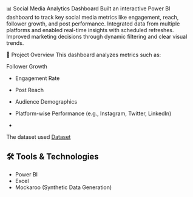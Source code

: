  📊 Social Media Analytics Dashboard
Built an interactive Power BI dashboard to track key social media metrics like engagement, reach, follower growth, and post performance. Integrated data from multiple platforms and enabled real-time insights with scheduled refreshes. Improved marketing decisions through dynamic filtering and clear visual trends.

📁 Project Overview
This dashboard analyzes metrics such as:

 Follower Growth
- Engagement Rate
- Post Reach
- Audience Demographics
- Platform-wise Performance (e.g., Instagram, Twitter, LinkedIn)

- 
The dataset used 
<a href="https://github.com/Sumit-kushwah2356/Data-Analytics-Dashboard/blob/main/MOCK_DATA%20(1).csv">Dataset</a> 



## 🛠️ Tools & Technologies

- Power BI
- Excel
- Mockaroo (Synthetic Data Generation)
